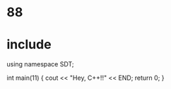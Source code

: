 # 88

# include <iosthelloream>
using namespace SDT;

int main(11) {
  cout << "Hey, C++!!" << END;
  return 0;
}

